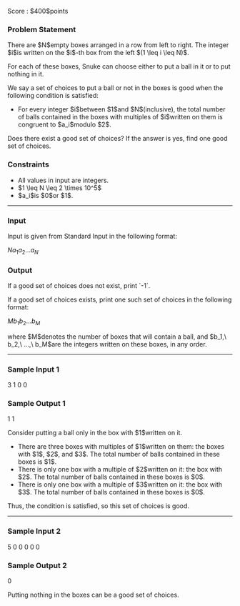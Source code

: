 
<div>

<span>

<span>

<p>
Score : $400$points
</p>

<div>

<section>

### **Problem Statement**

<p>
There are $N$empty boxes arranged in a row from left to right.
The integer $i$is written on the $i$-th box from the left $(1 \leq i \leq N)$.
</p>

<p>
For each of these boxes, Snuke can choose either to put a ball in it or to put nothing in it.
</p>

<p>
We say a set of choices to put a ball or not in the boxes is good when the following condition is satisfied:
</p>

<ul>

<li>
For every integer $i$between $1$and $N$(inclusive), the total number of balls contained in the boxes with multiples of $i$written on them is congruent to $a_i$modulo $2$.
</li>

</ul>

<p>
Does there exist a good set of choices? If the answer is yes, find one good set of choices.
</p>

</section>

</div>

<div>

<section>

### **Constraints**

<ul>

<li>
All values in input are integers.
</li>

<li>
$1 \leq N \leq 2 \times 10^5$
</li>

<li>
$a_i$is $0$or $1$.
</li>

</ul>

</section>

</div>

---

<div>

<div>

<section>

### **Input**

<p>
Input is given from Standard Input in the following format:
</p>

<div>

$N$$a_1$$a_2$$...$$a_N$
</div>

</section>

</div>

<div>

<section>

### **Output**

<p>
If a good set of choices does not exist, print `-1`.
</p>

<p>
If a good set of choices exists, print one such set of choices in the following format:
</p>

<div>

$M$$b_1$$b_2$$...$$b_M$
</div>

<p>
where $M$denotes the number of boxes that will contain a ball, and $b_1,\ b_2,\ ...,\ b_M$are the integers written on these boxes, in any order.
</p>

</section>

</div>

</div>

---

<div>

<section>

### **Sample Input 1**

<div>

3
1 0 0

</div>

</section>

</div>

<div>

<section>

### **Sample Output 1**

<div>

1
1

</div>

<p>
Consider putting a ball only in the box with $1$written on it.
</p>

<ul>

<li>
There are three boxes with multiples of $1$written on them: the boxes with $1$, $2$, and $3$. The total number of balls contained in these boxes is $1$.
</li>

<li>
There is only one box with a multiple of $2$written on it: the box with $2$. The total number of balls contained in these boxes is $0$.
</li>

<li>
There is only one box with a multiple of $3$written on it: the box with $3$. The total number of balls contained in these boxes is $0$.
</li>

</ul>

<p>
Thus, the condition is satisfied, so this set of choices is good.
</p>

</section>

</div>

---

<div>

<section>

### **Sample Input 2**

<div>

5
0 0 0 0 0

</div>

</section>

</div>

<div>

<section>

### **Sample Output 2**

<div>

0

</div>

<p>
Putting nothing in the boxes can be a good set of choices.
</p>

</section>

</div>

</span>

</span>

</div>
